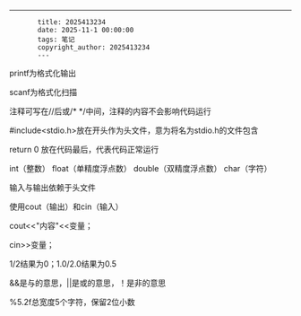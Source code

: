 ---
           title: 2025413234
           date: 2025-11-1 00:00:00
           tags: 笔记
           copyright_author: 2025413234
           ---
           

printf为格式化输出 

scanf为格式化扫描

注释可写在//后或/* */中间，注释的内容不会影响代码运行

#include<stdio.h>放在开头作为头文件，意为将名为stdio.h的文件包含

return 0 放在代码最后，代表代码正常运行

int（整数） float（单精度浮点数） double（双精度浮点数） char（字符）

输入与输出依赖于<iostream>头文件

使用cout（输出）和cin（输入）

cout<<"内容"<<变量；

cin>>变量；

1/2结果为0；1.0/2.0结果为0.5

&&是与的意思，||是或的意思，！是非的意思

%5.2f总宽度5个字符，保留2位小数

